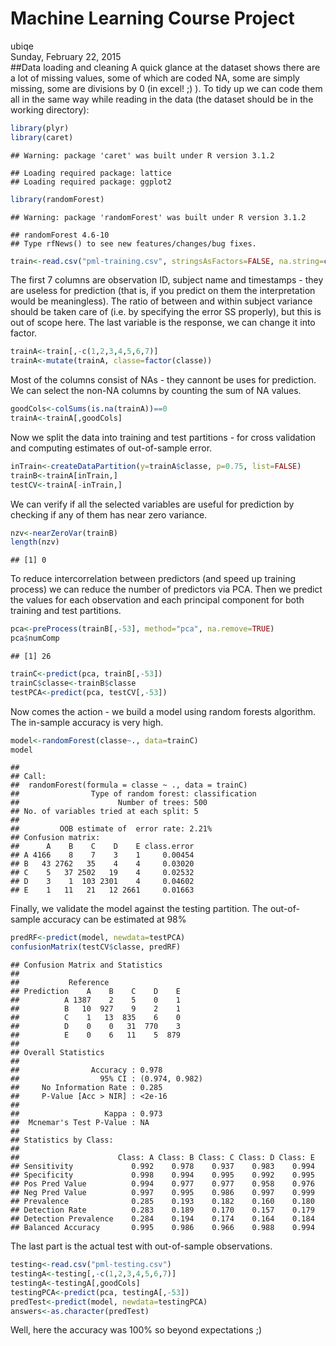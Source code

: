 # Machine Learning Course Project
ubiqe  
Sunday, February 22, 2015  
##Data loading and cleaning
A quick glance at the dataset shows there are a lot of missing values, some of which are coded NA, some are simply missing, some are divisions by 0 (in excel! ;) ). To tidy up we can code them all in the same way while reading in the data (the dataset should be in the working directory):

```r
library(plyr)
library(caret)
```

```
## Warning: package 'caret' was built under R version 3.1.2
```

```
## Loading required package: lattice
## Loading required package: ggplot2
```

```r
library(randomForest)
```

```
## Warning: package 'randomForest' was built under R version 3.1.2
```

```
## randomForest 4.6-10
## Type rfNews() to see new features/changes/bug fixes.
```

```r
train<-read.csv("pml-training.csv", stringsAsFactors=FALSE, na.string=c("", "NA", "#DIV/0!") )
```

The first 7 columns are observation ID, subject name and timestamps - they are useless for prediction (that is, if you predict on them the interpretation would be meaningless). The ratio of between and within subject variance should be taken care of (i.e. by specifying the error SS properly), but this is out of scope here. The last variable is the response, we can change it into factor.

```r
trainA<-train[,-c(1,2,3,4,5,6,7)]
trainA<-mutate(trainA, classe=factor(classe))
```
Most of the columns consist of NAs - they cannont be uses for prediction. We can select the non-NA columns by counting the sum of NA values.


```r
goodCols<-colSums(is.na(trainA))==0
trainA<-trainA[,goodCols]
```

Now we split the data into training and test partitions - for cross validation and computing estimates of out-of-sample error.


```r
inTrain<-createDataPartition(y=trainA$classe, p=0.75, list=FALSE)
trainB<-trainA[inTrain,]
testCV<-trainA[-inTrain,]
```

We can verify if all the selected variables are useful for prediction by checking if any of them has near zero variance.


```r
nzv<-nearZeroVar(trainB)
length(nzv)
```

```
## [1] 0
```

To reduce intercorrelation between predictors (and speed up training process) we can reduce the number of predictors via PCA. Then we predict the values for each observation and each principal component for both training and test partitions.


```r
pca<-preProcess(trainB[,-53], method="pca", na.remove=TRUE)
pca$numComp
```

```
## [1] 26
```

```r
trainC<-predict(pca, trainB[,-53])
trainC$classe<-trainB$classe
testPCA<-predict(pca, testCV[,-53])
```

Now comes the action - we build a model using random forests algorithm. The in-sample accuracy is very high.

```r
model<-randomForest(classe~., data=trainC)
model
```

```
## 
## Call:
##  randomForest(formula = classe ~ ., data = trainC) 
##                Type of random forest: classification
##                      Number of trees: 500
## No. of variables tried at each split: 5
## 
##         OOB estimate of  error rate: 2.21%
## Confusion matrix:
##      A    B    C    D    E class.error
## A 4166    8    7    3    1     0.00454
## B   43 2762   35    4    4     0.03020
## C    5   37 2502   19    4     0.02532
## D    3    1  103 2301    4     0.04602
## E    1   11   21   12 2661     0.01663
```

Finally, we validate the model against the testing partition. The out-of-sample accuracy can be estimated at 98%


```r
predRF<-predict(model, newdata=testPCA)
confusionMatrix(testCV$classe, predRF)
```

```
## Confusion Matrix and Statistics
## 
##           Reference
## Prediction    A    B    C    D    E
##          A 1387    2    5    0    1
##          B   10  927    9    2    1
##          C    1   13  835    6    0
##          D    0    0   31  770    3
##          E    0    6   11    5  879
## 
## Overall Statistics
##                                         
##                Accuracy : 0.978         
##                  95% CI : (0.974, 0.982)
##     No Information Rate : 0.285         
##     P-Value [Acc > NIR] : <2e-16        
##                                         
##                   Kappa : 0.973         
##  Mcnemar's Test P-Value : NA            
## 
## Statistics by Class:
## 
##                      Class: A Class: B Class: C Class: D Class: E
## Sensitivity             0.992    0.978    0.937    0.983    0.994
## Specificity             0.998    0.994    0.995    0.992    0.995
## Pos Pred Value          0.994    0.977    0.977    0.958    0.976
## Neg Pred Value          0.997    0.995    0.986    0.997    0.999
## Prevalence              0.285    0.193    0.182    0.160    0.180
## Detection Rate          0.283    0.189    0.170    0.157    0.179
## Detection Prevalence    0.284    0.194    0.174    0.164    0.184
## Balanced Accuracy       0.995    0.986    0.966    0.988    0.994
```

The last part is the actual test with out-of-sample observations.


```r
testing<-read.csv("pml-testing.csv")
testingA<-testing[,-c(1,2,3,4,5,6,7)]
testingA<-testingA[,goodCols]
testingPCA<-predict(pca, testingA[,-53])
predTest<-predict(model, newdata=testingPCA)
answers<-as.character(predTest)
```
Well, here the accuracy was 100% so beyond expectations ;)
